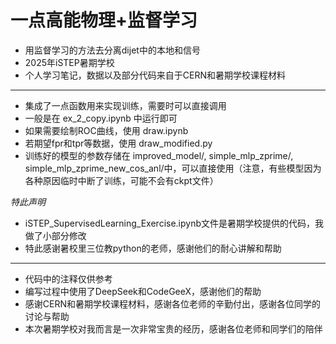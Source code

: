 ﻿# 一点高能物理+监督学习

- 用监督学习的方法去分离dijet中的本地和信号
- 2025年iSTEP暑期学校
- 个人学习笔记，数据以及部分代码来自于CERN和暑期学校课程材料

---

- 集成了一点函数用来实现训练，需要时可以直接调用
- 一般是在 ex_2_copy.ipynb 中运行即可
- 如果需要绘制ROC曲线，使用 draw.ipynb
- 若期望fpr和tpr等数据，使用 draw_modified.py
- 训练好的模型的参数存储在 improved_model/, simple_mlp_zprime/, simple_mlp_zprime_new_cos_anl/中，可以直接使用（注意，有些模型因为各种原因临时中断了训练，可能不会有ckpt文件）

*特此声明*
- iSTEP_SupervisedLearning_Exercise.ipynb文件是暑期学校提供的代码，我做了小部分修改
- 特此感谢暑校里三位教python的老师，感谢他们的耐心讲解和帮助

---

- 代码中的注释仅供参考
- 编写过程中使用了DeepSeek和CodeGeeX，感谢他们的帮助
- 感谢CERN和暑期学校课程材料，感谢各位老师的辛勤付出，感谢各位同学的讨论与帮助
- 本次暑期学校对我而言是一次非常宝贵的经历，感谢各位老师和同学们的陪伴